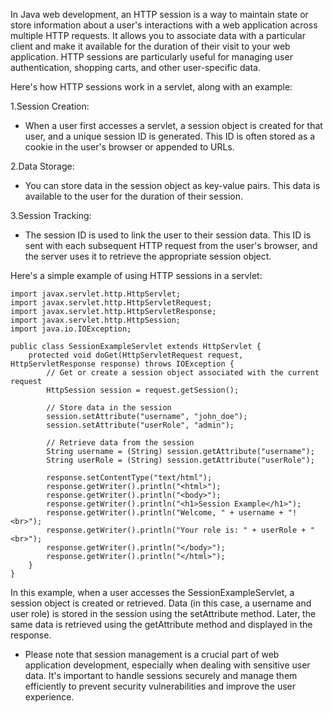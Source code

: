 In Java web development, an HTTP session is a way to maintain state or store information about a user's interactions with a web application across multiple HTTP requests. It allows you to associate data with a particular client and make it available for the duration of their visit to your web application. HTTP sessions are particularly useful for managing user authentication, shopping carts, and other user-specific data.

Here's how HTTP sessions work in a servlet, along with an example:

1.Session Creation:  
   * When a user first accesses a servlet, a session object is created for that user, and a unique session ID is generated. This ID is often stored as a cookie in the user's browser or appended to URLs.  

2.Data Storage:  
   * You can store data in the session object as key-value pairs. This data is available to the user for the duration of their session.

3.Session Tracking: 
   * The session ID is used to link the user to their session data. This ID is sent with each subsequent HTTP request from the user's browser, and the server uses it to retrieve the appropriate session object.

Here's a simple example of using HTTP sessions in a servlet:
```
import javax.servlet.http.HttpServlet;
import javax.servlet.http.HttpServletRequest;
import javax.servlet.http.HttpServletResponse;
import javax.servlet.http.HttpSession;
import java.io.IOException;

public class SessionExampleServlet extends HttpServlet {
    protected void doGet(HttpServletRequest request, HttpServletResponse response) throws IOException {
        // Get or create a session object associated with the current request
        HttpSession session = request.getSession();

        // Store data in the session
        session.setAttribute("username", "john_doe");
        session.setAttribute("userRole", "admin");

        // Retrieve data from the session
        String username = (String) session.getAttribute("username");
        String userRole = (String) session.getAttribute("userRole");

        response.setContentType("text/html");
        response.getWriter().println("<html>");
        response.getWriter().println("<body>");
        response.getWriter().println("<h1>Session Example</h1>");
        response.getWriter().println("Welcome, " + username + "!<br>");
        response.getWriter().println("Your role is: " + userRole + "<br>");
        response.getWriter().println("</body>");
        response.getWriter().println("</html>");
    }
}

```

In this example, when a user accesses the SessionExampleServlet, a session object is created or retrieved. Data (in this case, a username and user role) is stored in the session using the setAttribute method. Later, the same data is retrieved using the getAttribute method and displayed in the response.

* Please note that session management is a crucial part of web application development, especially when dealing with sensitive user data. It's important to handle sessions securely and manage them efficiently to prevent security vulnerabilities and improve the user experience.
